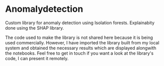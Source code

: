 # Anomalydetection
Custom library for anomaly detection using Isolation forests. Explainabity done using the SHAP library.

The code used to make the library is not shared here because it is being used commercially. 
However, I have imported the library built from my local system and obtained the necessary results which are displayed alongwith the notebooks.
Feel free to get in touch if you want a look at the library's code, I can present it remotely.
